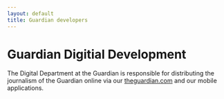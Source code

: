 ```yaml
---
layout: default
title: Guardian developers
---
```


<h1 class="title">Guardian Digitial Development</h1>

The Digital Department at the Guardian is responsible for distributing the journalism of the Guardian online via our <a href="http://www.theguardian.com">theguardian.com</a> and our mobile applications.